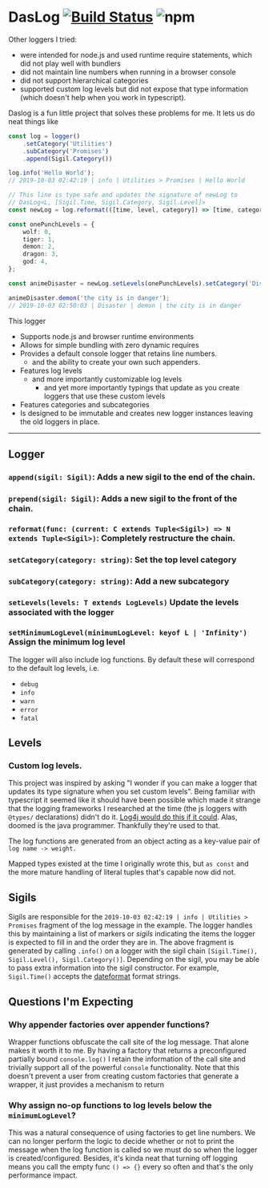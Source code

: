 # DasLog [![Build Status](https://travis-ci.com/paarthenon/daslog.svg?branch=master)](https://travis-ci.com/paarthenon/daslog) ![npm](https://img.shields.io/npm/v/daslog)

Other loggers I tried:
 * were intended for node.js and used runtime require statements, which did not play well with bundlers
 * did not maintain line numbers when running in a browser console
 * did not support hierarchical categories
 * supported custom log levels but did not expose that type information (which doesn't help when you work in typescript).

Daslog is a fun little project that solves these problems for me. It lets us do neat things like

```typescript
const log = logger()
    .setCategory('Utilities')
    .subCategory('Promises')
    .append(Sigil.Category())

log.info('Hello World');
// 2019-10-03 02:42:19 | info | Utilities > Promises | Hello World

// This line is type safe and updates the signature of newLog to
// DasLog<L, [Sigil.Time, Sigil.Category, Sigil.Level]>
const newLog = log.reformat(([time, level, category]) => [time, category, level] as const);

const onePunchLevels = {
    wolf: 0,
    tiger: 1,
    demon: 2,
    dragon: 3,
    god: 4,
};

const animeDisaster = newLog.setLevels(onePunchLevels).setCategory('Disaster');

animeDisaster.demon('the city is in danger');
// 2019-10-03 02:50:03 | Disaster | demon | the city is in danger
```

This logger

 * Supports node.js and browser runtime environments
 * Allows for simple bundling with zero dynamic requires
 * Provides a default console logger that retains line numbers.
    * and the ability to create your own such appenders.
 * Features log levels
    * and more importantly customizable log levels
        * and yet more importantly typings that update as you create loggers that use these custom levels
 * Features categories and subcategories
 * Is designed to be immutable and creates new logger instances leaving the old loggers in place.

****
## Logger

### `append(sigil: Sigil)`: Adds a new sigil to the end of the chain.
### `prepend(sigil: Sigil)`: Adds a new sigil to the front of the chain.
### `reformat(func: (current: C extends Tuple<Sigil>) => N extends Tuple<Sigil>)`: Completely restructure the chain.
### `setCategory(category: string)`: Set the top level category
### `subCategory(category: string)`: Add a new subcategory
### `setLevels(levels: T extends LogLevels)` Update the levels associated with the logger
### `setMinimumLogLevel(minimumLogLevel: keyof L | 'Infinity')` Assign the minimum log level

The logger will also include log functions. By default these will correspond to the default log levels, i.e.
* `debug`
* `info`
* `warn`
* `error`
* `fatal`

## Levels

### Custom log levels.

This project was inspired by asking "I wonder if you can make a logger that updates its type signature when you set custom levels". Being familiar with typescript it seemed like it should have been possible which made it strange that the logging frameworks I researched at the time (the js loggers with `@types/` declarations) didn't do it. [Log4j would do this if it could](https://logging.apache.org/log4j/2.x/manual/customloglevels.html#Adding_or_Replacing_Log_Levels). Alas, doomed is the java programmer. Thankfully they're used to that.

The log functions are generated from an object acting as a key-value pair of `log name -> weight.` 

Mapped types existed at the time I originally wrote this, but `as const` and the more mature handling of literal tuples that's capable now did not. 

## Sigils

Sigils are responsible for the `2019-10-03 02:42:19 | info | Utilities > Promises` fragment of the log message in the example. The logger handles this by maintaining a list of markers or *sigils* indicating the items the logger is expected to fill in and the order they are in. The above fragment is generated by calling `.info()` on a logger with the sigil chain `[Sigil.Time(), Sigil.Level(), Sigil.Category()]`. Depending on the sigil, you may be able to pass extra information into the sigil constructor. For example, `Sigil.Time()` accepts the [dateformat](https://github.com/felixge/node-dateformat) format strings.

## Questions I'm Expecting

### Why appender factories over appender functions?

Wrapper functions obfuscate the call site of the log message. That alone makes it worth it to me. By having a factory that returns a preconfigured partially bound `console.log()` I retain the information of the call site and trivially support all of the powerful `console` functionality. Note that this doesn't prevent a user from creating custom factories that generate a wrapper, it just provides a mechanism to return

### Why assign no-op functions to log levels below the `minimumLogLevel`?

This was a natural consequence of using factories to get line numbers. We can no longer perform the logic to decide whether or not to print the message when the log function is called so we must do so when the logger is created/configured. Besides, it's kinda neat that turning off logging means you call the empty func `() => {}` every so often and that's the only performance impact. 

